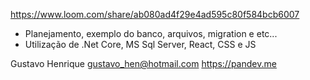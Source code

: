 https://www.loom.com/share/ab080ad4f29e4ad595c80f584bcb6007

- Planejamento, exemplo do banco, arquivos, migration e etc...
- Utilização de .Net Core, MS Sql Server, React, CSS e JS

Gustavo Henrique
gustavo_hen@hotmail.com
https://pandev.me